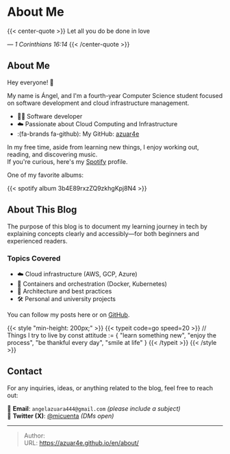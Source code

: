 # About Me


{{< center-quote >}}
Let all you do be done in love

_— 1 Corinthians 16:14_
{{< /center-quote >}}

## About Me

Hey everyone! 👋

My name is Ángel, and I'm a fourth-year Computer Science student focused on software development and cloud infrastructure management.

- 👨‍💻 Software developer  
- ☁️ Passionate about Cloud Computing and Infrastructure
- :(fa-brands fa-github): My GitHub: [azuar4e](https://github.com/azuar4e)

In my free time, aside from learning new things, I enjoy working out, reading, and discovering music.  
If you're curious, here's my [Spotify](https://open.spotify.com/user/angelazuara444?si=ce1ed5f9f35942ae) profile.

One of my favorite albums:

{{< spotify album 3b4E89rxzZQ9zkhgKpj8N4 >}}

## About This Blog

The purpose of this blog is to document my learning journey in tech by explaining concepts clearly and accessibly—for both beginners and experienced readers.

### Topics Covered

- ☁️ Cloud infrastructure (AWS, GCP, Azure)  
- 🐳 Containers and orchestration (Docker, Kubernetes)  
- 🧠 Architecture and best practices  
- 🛠️ Personal and university projects

You can follow my posts here or on [GitHub](https://github.com/azuar4e).

{{< style "min-height: 200px;" >}}
{{< typeit code=go speed=20 >}}
// Things I try to live by
const attitude := {
  "learn something new",
  "enjoy the process",
  "be thankful every day",
  "smile at life"
}
{{< /typeit >}}
{{< /style >}}

## Contact

For any inquiries, ideas, or anything related to the blog, feel free to reach out:

📮 **Email**: `angelazuara444@gmail.com` _(please include a subject)_  
📱 **Twitter (X)**: [@micuenta](link) _(DMs open)_

---

> Author: <no value>  
> URL: https://azuar4e.github.io/en/about/  

